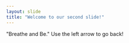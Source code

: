 ```yaml
---
layout: slide
title: "Welcome to our second slide!"
--- 
```

"Breathe and Be." 
Use the left arrow to go back!
